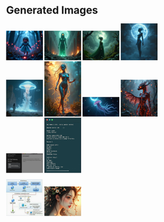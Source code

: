 # Generated Images



<img src="2025_07_27_01.png" width="100"/> <img src="2025_07_27_02.png" width="100"/> <img src="2025_07_27_03.png" width="100"/> <img src="2025_07_27_04.png" width="100"/> <img src="2025_07_27_05.png" width="100"/> <img src="2025_07_27_06.png" width="100"/> <img src="2025_07_27_07.png" width="100"/> <img src="2025_07_27_08.png" width="100"/> <img src="2025_07_27_09.png" width="100"/> <img src="2025_07_27_10.png" width="100"/>

<img src="2025_07_27_11.png" width="100"/> <img src="2025_07_27_12.png" width="100"/>